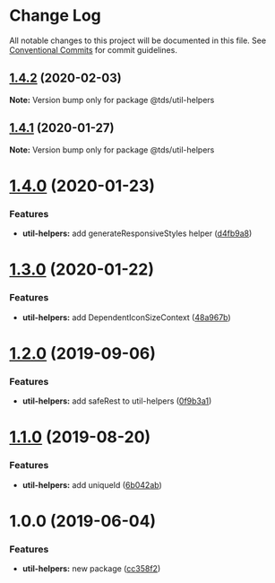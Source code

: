 # Change Log

All notable changes to this project will be documented in this file.
See [Conventional Commits](https://conventionalcommits.org) for commit guidelines.

## [1.4.2](https://github.com/telus/tds-core/compare/@tds/util-helpers@1.4.1...@tds/util-helpers@1.4.2) (2020-02-03)

**Note:** Version bump only for package @tds/util-helpers





## [1.4.1](https://github.com/telus/tds-core/compare/@tds/util-helpers@1.4.0...@tds/util-helpers@1.4.1) (2020-01-27)

**Note:** Version bump only for package @tds/util-helpers





# [1.4.0](https://github.com/telus/tds-core/compare/@tds/util-helpers@1.3.0...@tds/util-helpers@1.4.0) (2020-01-23)


### Features

* **util-helpers:** add generateResponsiveStyles helper ([d4fb9a8](https://github.com/telus/tds-core/commit/d4fb9a8))





# [1.3.0](https://github.com/telus/tds-core/compare/@tds/util-helpers@1.2.0...@tds/util-helpers@1.3.0) (2020-01-22)


### Features

* **util-helpers:** add DependentIconSizeContext ([48a967b](https://github.com/telus/tds-core/commit/48a967b))





# [1.2.0](https://github.com/telus/tds-core/compare/@tds/util-helpers@1.1.0...@tds/util-helpers@1.2.0) (2019-09-06)


### Features

* **util-helpers:** add safeRest to util-helpers ([0f9b3a1](https://github.com/telus/tds-core/commit/0f9b3a1))





# [1.1.0](https://github.com/telus/tds-core/compare/@tds/util-helpers@1.0.0...@tds/util-helpers@1.1.0) (2019-08-20)


### Features

* **util-helpers:** add uniqueId ([6b042ab](https://github.com/telus/tds-core/commit/6b042ab))





# 1.0.0 (2019-06-04)

### Features

- **util-helpers:** new package ([cc358f2](https://github.com/telus/tds-core/commit/cc358f2))
